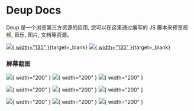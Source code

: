 # Deup Docs

Deup 是一个浏览第三方资源的应用, 您可以在这里通过编写的 JS 脚本来预览视频, 音乐, 图片, 文档等资源。

[![](assets/images/app-store-badge.png){ width="135" }](https://apps.apple.com/cn/app/id1669407516){target=_blank} [![](assets/images/android-apk-badge.png){ width="135" }](https://www.pgyer.com/deup){target=_blank}

### 屏幕截图

![](assets/snapshots/homepage.png){ width="200" } ![](assets/snapshots/code.png){ width="200" } ![](assets/snapshots/audio_player.png){ width="200" }

![](assets/snapshots/video_player.png){ width="200" } ![](assets/snapshots/directory.png){ width="200" } ![](assets/snapshots/audio_player_list.png){ width="200" }

![](assets/layouts/image/1.png){ width="200" } ![](assets/layouts/image/2.png){ width="200" } ![](assets/layouts/poster/2.png){ width="200" } 
